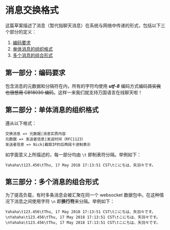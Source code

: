 消息交换格式
===========
这篇草案描述了消息（暂代指聊天消息）在系统与网络中传递的形式，包括以下三个部分的定义：

1. [编码要求](#1-ch)
2. [单体消息的组织格式](#2-ch)
3. [多个消息的组合形式](#3-ch)

<span id="1-ch">第一部分：编码要求</span>
--------------------------
包含消息的元数据和分隔符在内，所有的字符均使用 ***utf-8*** 编码方式编码~~其实我也很想用 GB18030 编码~~。这样一来我们就支持万国语言在线聊天啦！

<span id="2-ch">第二部分：单体消息的组织格式</span>
--------------------------
遵从以下格式：

    交换消息 => 元数据|消息实质内容
    元数据 => 发送者信息|发送时间（RFC1123）
    发送者信息 => Nick|截取IP的后两段十进制表示

如字面意义上所描述的，每一部分均由 `\t` 即制表符分隔。举例如下：

```
Yahaha\t123.456\tThu, 17 May 2018 17:13:51 CST\tこにちは、矢羽々です。
```

<span id="3-ch">第三部分：多个消息的组合形式</span>
--------------------------
为了提高负载，有时多条消息会被汇聚在同一个 websocket 数据包中。在这种情况下消息之间使用字符 `\n` 即**换行符**来分隔。举例如下：

```
Yahaha\t123.456\tThu, 17 May 2018 17:13:51 CST\tこにちは、矢羽々です。\nYahaha\t123.456\tThu, 17 May 2018 17:13:51 CST\tこにちは、矢羽々です。\nYahaha\t123.456\tThu, 17 May 2018 17:13:51 CST\tこにちは、矢羽々です。
```
